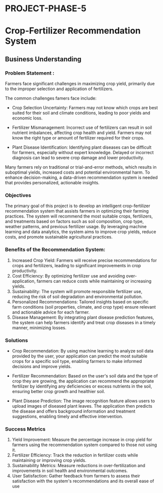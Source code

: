 # PROJECT-PHASE-5
# Crop-Fertilizer Recommendation System


## Business Understanding

### Problem Statement :

Farmers face significant challenges in maximizing crop yield, primarily due to the improper selection and application of fertilizers.

The common challenges famers face include: 
- Crop Selection Uncertainty: Farmers may not know which crops are best suited for their soil and climate conditions, leading to poor yields and economic loss.

- Fertilizer Mismanagement: Incorrect use of fertilizers can result in soil nutrient imbalances, affecting crop health and yield. Farmers may not know the right type or amount of fertilizer required for their crops.

- Plant Disease Identification: Identifying plant diseases can be difficult for farmers, especially without expert knowledge. Delayed or incorrect diagnosis can lead to severe crop damage and lower productivity.

Many farmers rely on traditional or trial-and-error methods, which results in suboptimal yields, increased costs and potential environmental harm. To enhance decision-making, a data-driven recommendation system is needed that provides personalized, actionable insights.

### Objectives

The primary goal of this project is to develop an intelligent crop-fertilizer recommendation system that assists farmers in optimizing their farming practices. The system will recommend the most suitable crops, fertilizers, and treatments based on factors such as soil composition, crop type, weather patterns, and previous fertilizer usage. By leveraging machine learning and data analytics, the system aims to improve crop yields, reduce costs, and promote sustainable agricultural practices.

### Benefits of the Recommendation System:
1. Increased Crop Yield: Farmers will receive precise recommendations for crops and fertilizers, leading to significant improvements in crop productivity.
2. Cost Efficiency: By optimizing fertilizer use and avoiding over-application, farmers can reduce costs while maintaining or increasing yields.
3. Sustainability: The system will promote responsible fertilizer use, reducing the risk of soil degradation and environmental pollution.
4. Personalized Recommendations: Tailored insights based on specific farm conditions (soil properties, climate, and crop type) ensure relevant and actionable advice for each farmer.
5. Disease Management: By integrating plant disease prediction features, the system can help farmers identify and treat crop diseases in a timely manner, minimizing losses.

### Solutions  
- Crop Recommendation: By using machine learning to analyze soil data provided by the user, your application can predict the most suitable crops for a specific soil type, enabling farmers to make informed decisions and improve yields.


- Fertilizer Recommendation: Based on the user's soil data and the type of crop they are growing, the application can recommend the appropriate fertilizer by identifying any deficiencies or excess nutrients in the soil, ensuring better crop growth and healthier soil.


- Plant Disease Prediction: The image recognition feature allows users to upload images of diseased plant leaves. The application then predicts the disease and offers background information and treatment suggestions, enabling timely and effective intervention.


### Success Metrics

1. Yield Improvement: Measure the percentage increase in crop yield for farmers using the recommendation system compared to those not using it.
2. Fertilizer Efficiency: Track the reduction in fertilizer costs while maintaining or improving crop yields.
3. Sustainability Metrics: Measure reductions in over-fertilization and improvements in soil health and environmental outcomes.
4. User Satisfaction: Gather feedback from farmers to assess their satisfaction with the system's recommendations and its overall ease of use
